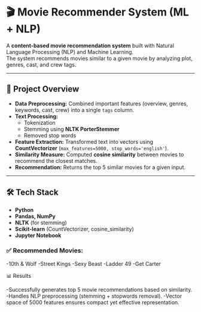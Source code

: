 # 🎬 Movie Recommender System (ML + NLP)

A **content-based movie recommendation system** built with Natural Language Processing (NLP) and Machine Learning.  
The system recommends movies similar to a given movie by analyzing plot, genres, cast, and crew tags.

---

## 📌 Project Overview
- **Data Preprocessing:** Combined important features (overview, genres, keywords, cast, crew) into a single `tags` column.
- **Text Processing:**  
  - Tokenization  
  - Stemming using **NLTK PorterStemmer**  
  - Removed stop words  
- **Feature Extraction:** Transformed text into vectors using **CountVectorizer** (`max_features=5000, stop_words='english'`).
- **Similarity Measure:** Computed **cosine similarity** between movies to recommend the closest matches.
- **Recommendation:** Returns the top 5 similar movies for a given input.

---

## 🛠️ Tech Stack
- **Python**
- **Pandas, NumPy**
- **NLTK** (for stemming)
- **Scikit-learn** (CountVectorizer, cosine_similarity)
- **Jupyter Notebook**

### ✅ Recommended Movies:

-10th & Wolf
-Street Kings
-Sexy Beast
-Ladder 49
-Get Carter

📊 Results

-Successfully generates top 5 movie recommendations based on similarity.
-Handles NLP preprocessing (stemming + stopwords removal).
-Vector space of 5000 features ensures compact yet effective representation.
